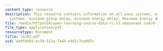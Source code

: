 ```yaml
---
content_type: resource
description: This resource contains information on all-pass systems, minimum-phase
  systems, minimum group delay, minimum energy delay, Maximum Energy delay.
file: /media/https%3A/open-learning-course-data-rc.s3.amazonaws.com/6-341-discrete-time-signal-processing-fall-2005/aa0fbb84ec39521a7a44e481c7ce0d7c_lec03.pdf
file_type: application/pdf
resourcetype: Document
title: lec03.pdf
uid: aa0fbb84-ec39-521a-7a44-e481c7ce0d7c
---
```

